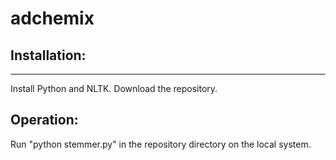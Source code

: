 adchemix
========
Installation:
--------------
-------------
Install Python and NLTK. Download the repository.

Operation:
-----------
Run "python stemmer.py" in the repository directory on the local system.
